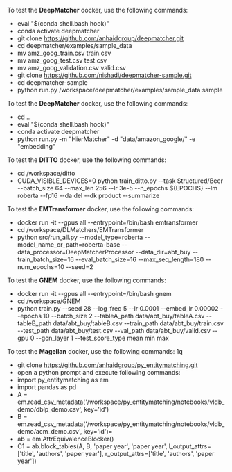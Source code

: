 To test the **DeepMatcher** docker, use the following commands:

* eval "$(conda shell.bash hook)"
* conda activate deepmatcher
* git clone https://github.com/anhaidgroup/deepmatcher.git
* cd deepmatcher/examples/sample_data
* mv amz_goog_train.csv train.csv
* mv amz_goog_test.csv test.csv
* mv amz_goog_validation.csv valid.csv
* git clone https://github.com/nishadi/deepmatcher-sample.git
* cd deepmatcher-sample
* python run.py /workspace/deepmatcher/examples/sample_data sample

To test the **DeepMatcher** docker, use the following commands:

* cd ..
* eval "$(conda shell.bash hook)"
* conda activate deepmatcher
* python run.py -m "HierMatcher" -d "data/amazon_google/" -e "embedding"

To test the **DITTO** docker, use the following commands:

*  cd /workspace/ditto
*  CUDA_VISIBLE_DEVICES=0 python train_ditto.py  --task Structured/Beer --batch_size 64  --max_len 256  --lr 3e-5  --n_epochs ${EPOCHS} --lm roberta  --fp16 --da del --dk product  --summarize

To test the **EMTransformer** docker, use the following commands:

* docker run -it --gpus all --entrypoint=/bin/bash emtransformer
* cd /workspace/DLMatchers/EMTransformer
* python src/run_all.py --model_type=roberta --model_name_or_path=roberta-base --data_processor=DeepMatcherProcessor --data_dir=abt_buy --train_batch_size=16 --eval_batch_size=16 --max_seq_length=180 --num_epochs=10 --seed=2

To test the **GNEM** docker, use the following commands:

* docker run -it --gpus all --entrypoint=/bin/bash gnem
* cd /workspace/GNEM
* python train.py --seed 28 --log_freq 5 --lr 0.0001 --embed_lr 0.00002 --epochs 10 --batch_size 2 --tableA_path data/abt_buy/tableA.csv --tableB_path data/abt_buy/tableB.csv --train_path data/abt_buy/train.csv --test_path data/abt_buy/test.csv --val_path data/abt_buy/valid.csv --gpu 0 --gcn_layer 1 --test_score_type mean min max

To test the **Magellan** docker, use the following commands:
1q
* git clone https://github.com/anhaidgroup/py_entitymatching.git
* open a python prompt and execute following commands:
* import py_entitymatching as em
* import pandas as pd
* A = em.read_csv_metadata('/workspace/py_entitymatching/notebooks/vldb_demo/dblp_demo.csv', key='id')
* B = em.read_csv_metadata('/workspace/py_entitymatching/notebooks/vldb_demo/acm_demo.csv', key='id')=
* ab = em.AttrEquivalenceBlocker()
* C1 = ab.block_tables(A, B, 'paper year', 'paper year', l_output_attrs=['title', 'authors', 'paper year'], r_output_attrs=['title', 'authors', 'paper year'])
